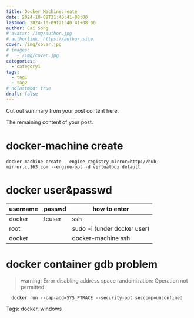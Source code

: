 ```yaml
---
title: Docker Machinecreate
date: 2024-10-09T21:40:41+08:00
lastmod: 2024-10-09T21:40:41+08:00
author: Cai Song
# avatar: /img/author.jpg
# authorlink: https://author.site
cover: /img/cover.jpg
# images:
#   - /img/cover.jpg
categories:
  - category1
tags:
  - tag1
  - tag2
# nolastmod: true
draft: false
---
```


Cut out summary from your post content here.

<!--more-->

The remaining content of your post.
# docker-machine create
```shell
docker-machine create --engine-registry-mirror=http://hub-mirror.c.163.com --engine-opt -d virtualbox default
```

# docker user&passwd
| username | passwd | how to enter |
|:--|:--|--|
| docker | tcuser | ssh |
| root |  | sudo -i (under docker user) |
| docker |  | docker-machine ssh <machine-name> |

# docker container gdb problem
> warning: Error disabling address space randomization: Operation not permitted

```shell
  docker run --cap-add=SYS_PTRACE --security-opt seccomp=unconfined
```

Tags:
  docker, windows